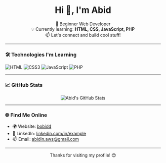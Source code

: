 <h1 align="center">Hi 👋, I'm Abid</h1>
<p align="center">
  🚀 Beginner Web Developer<br>
  💡 Currently learning: <strong>HTML, CSS, JavaScript, PHP</strong><br>
  📫 Let's connect and build cool stuff!
</p>

 
---

### 🛠️ Technologies I'm Learning

![HTML](https://img.shields.io/badge/HTML5-E34F26?style=for-the-badge&logo=html5&logoColor=white)
![CSS3](https://img.shields.io/badge/CSS3-1572B6?style=for-the-badge&logo=css3&logoColor=white)
![JavaScript](https://img.shields.io/badge/JavaScript-F7DF1E?style=for-the-badge&logo=javascript&logoColor=black)
![PHP](https://img.shields.io/badge/PHP-777BB4?style=for-the-badge&logo=php&logoColor=white)

---

### 📈 GitHub Stats

<p align="center">
  <img src="https://github-readme-stats.vercel.app/api?username=abiddd29&show_icons=true&theme=tokyonight" alt="Abid's GitHub Stats" />
</p>

---

### 🌐 Find Me Online

- 🌍 Website: [bobidd](https://example.com)
- 💼 LinkedIn: [linkedin.com/in/example](https://linkedin.com/in/example)
- 📫 Email: abidin.aws@gmail.com

---

<p align="center">
  Thanks for visiting my profile! 😊
</p>
